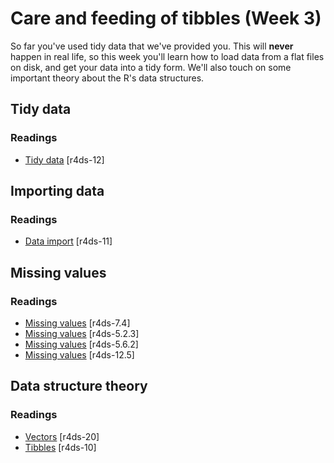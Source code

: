 <!-- Generated automatically from syllabus.yml. Do not edit by hand -->
# Care and feeding of tibbles (Week 3)

So far you've used tidy data that we've provided you. This will __never__
happen in real life, so this week you'll learn how to load data from a flat
files on disk, and get your data into a tidy form. We'll also touch on some
important theory about the R's data structures.

## Tidy data



### Readings

  * [Tidy data](http://r4ds.had.co.nz/tidy-data.html) [r4ds-12]


## Importing data



### Readings

  * [Data import](http://r4ds.had.co.nz/data-import.html) [r4ds-11]


## Missing values



### Readings

  * [Missing values](http://r4ds.had.co.nz/exploratory-data-analysis.html#missing-values-2) [r4ds-7.4]
  * [Missing values](http://r4ds.had.co.nz/transform.html#missing-values) [r4ds-5.2.3]
  * [Missing values](http://r4ds.had.co.nz/transform.html#missing-values-1) [r4ds-5.6.2]
  * [Missing values](http://r4ds.had.co.nz/tidy-data.html#missing-values-3) [r4ds-12.5]


## Data structure theory



### Readings

  * [Vectors](http://r4ds.had.co.nz/vectors.html) [r4ds-20]
  * [Tibbles](http://r4ds.had.co.nz/tibbles.html) [r4ds-10]



